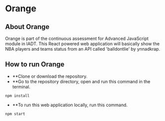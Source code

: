 # Orange

## About Orange
Orange is part of the continuous assessment for Advanced JavaScript module in IADT. This React powered web application will basically show the NBA players and teams status from an API called 'balldontlie' by ynnadkrap.

## How to run Orange

* **Clone or download the repository.
* **Go to the repository directory, open and run this command in the terminal.
```console
npm install
```
* **To run this web application locally, run this command.
```console
npm start
```
